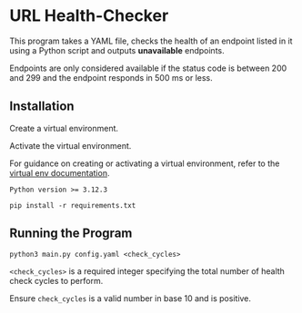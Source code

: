 # URL Health-Checker

This program takes a YAML file, checks the health of an endpoint listed in it using a Python script and outputs **unavailable** endpoints.

Endpoints are only considered available if the status code is between 200 and 299 and the endpoint responds in 500 ms or less.

## Installation

Create a virtual environment.

Activate the virtual environment.

For guidance on creating or activating a virtual environment, refer to the [virtual env documentation](https://docs.python.org/3/library/venv.html).

`Python version >= 3.12.3`

`pip install -r requirements.txt`

## Running the Program

`python3 main.py config.yaml <check_cycles>`

`<check_cycles>` is a required integer specifying the total number of health check cycles to perform.

Ensure `check_cycles` is a valid number in base 10 and is positive.
